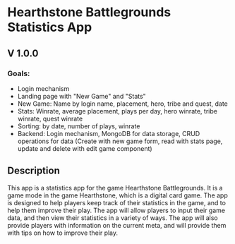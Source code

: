 # Hearthstone Battlegrounds Statistics App

## V 1.0.0

### Goals:

- Login mechanism
- Landing page with "New Game" and "Stats"
- New Game: Name by login name, placement, hero, tribe and quest, date
- Stats: Winrate, average placement, plays per day, hero winrate, tribe winrate, quest winrate
- Sorting: by date, number of plays, winrate
- Backend: Login mechanism, MongoDB for data storage, CRUD operations for data (Create with new game form, read with stats page, update and delete with edit game component)

## Description

This app is a statistics app for the game Hearthstone Battlegrounds. It is a game mode in the game Hearthstone, which is a digital card game. The app is designed to help players keep track of their statistics in the game, and to help them improve their play. The app will allow players to input their game data, and then view their statistics in a variety of ways. The app will also provide players with information on the current meta, and will provide them with tips on how to improve their play.
